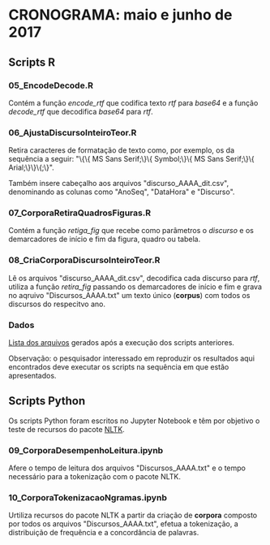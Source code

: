 ﻿# CRONOGRAMA: maio e junho de 2017

## Scripts R

### 05_EncodeDecode.R

Contém a função *encode_rtf* que codifica texto *rtf* para *base64* e a função *decode_rtf* que decodifica *base64* para *rtf*.

### 06_AjustaDiscursoInteiroTeor.R

Retira caracteres de formatação de texto como, por exemplo, os da sequência a seguir: "\\{\\{ MS Sans Serif;\\}\\{ Symbol;\\}\\{ MS Sans Serif;\\}\\{ Arial;\\}\\}\\{;\\}".

Também insere cabeçalho aos arquivos "discurso_AAAA_dit.csv", denominando as colunas como "AnoSeq", "DataHora" e "Discurso".

### 07_CorporaRetiraQuadrosFiguras.R

Contém a função *retiga_fig* que recebe como parâmetros o *discurso* e os demarcadores de início e fim da figura, quadro ou tabela.

### 08_CriaCorporaDiscursoInteiroTeor.R

Lê os arquivos "discurso_AAAA_dit.csv", decodifica cada discurso para *rtf*, utiliza a função *retira_fig* passando os demarcadores de início e fim e grava no aqruivo "Discursos_AAAA.txt" um texto único (**corpus**) com todos os discursos do respecitvo ano.

### Dados

[Lista dos arquivos](https://1drv.ms/f/s!AiIkZUb8XZnDi04C4OHCMQYBgyxK) gerados após a execução dos scripts anteriores.

Observação: o pesquisador interessado em reproduzir os resultados aqui encontrados deve executar os scripts na sequência em que estão apresentados.

## Scripts Python

Os scripts Python foram escritos no Jupyter Notebook e têm por objetivo o teste de recursos do pacote [NLTK](http://www.nltk.org/).

### 09_CorporaDesempenhoLeitura.ipynb

Afere o tempo de leitura dos arquivos "Discursos_AAAA.txt" e o tempo necessário para a tokenização com o pacote NLTK.

### 10_CorporaTokenizacaoNgramas.ipynb

Urtiliza recursos do pacote NLTK a partir da criação de **corpora** composto por todos os arquivos "Discursos_AAAA.txt", efetua a tokenização, a distribuição de frequência e a concordância de palavras.

